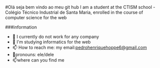 #Olá seja bem vindo ao meu git hub
 I am a student at the CTISM school - Colégio Técnico Industrial de Santa Maria, enrolled in the course of computer science for the web

###information
- 🔭 I currently do not work for any company
- 🌱 I'm studying informatics for the web
- 📫 How to reach me: my email:pedrohenriquehoppe6@gmail.com
- 🤠pronouns: ele/dele
- 📫where can you find me
 
